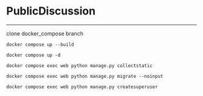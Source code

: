 # PublicDiscussion

____
clone docker_compose branch

```
docker compose up --build 
```

```
docker compose up -d
```

```
docker compose exec web python manage.py collectstatic 
```

```
docker compose exec web python manage.py migrate --noinput 
```

```
docker compose exec web python manage.py createsuperuser 
```
